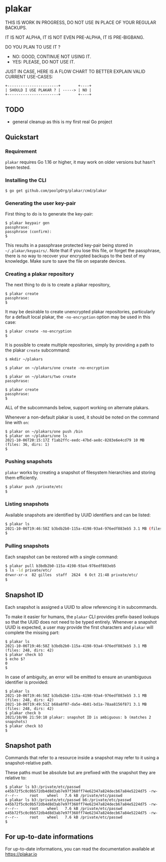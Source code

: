 # plakar

THIS IS WORK IN PROGRESS, DO NOT USE IN PLACE OF YOUR REGULAR BACKUPS.

IT IS NOT ALPHA, IT IS NOT EVEN PRE-ALPHA, IT IS PRE-BIGBANG.

DO YOU PLAN TO USE IT ?
- NO: GOOD, CONTINUE NOT USING IT.
- YES: PLEASE, DO NOT USE IT.

JUST IN CASE,
HERE IS A FLOW CHART TO BETTER EXPLAIN VALID CURRENT USE-CASES:

    +-----------------------+        +----+
    | SHOULD I USE PLAKAR ? | -----> | NO |
    +-----------------------+        +----+


## TODO

- general cleanup as this is my first real Go project


## Quickstart

### Requirement

`plakar` requires Go 1.16 or higher,
it may work on older versions but hasn't been tested.


### Installing the CLI

```
$ go get github.com/poolpOrg/plakar/cmd/plakar
```

### Generating the user key-pair

First thing to do is to generate the key-pair:

```
$ plakar keypair gen
passphrase: 
passphrase (confirm): 
$ 
```

This results in a passphrase protected key-pair being stored in `~/.plakar/keypairs/`.
Note that if you lose this file,
or forget the passphrase,
there is no way to recover your encrypted backups to the best of my knowledge.
Make sure to save the file on separate devices.


### Creating a plakar repository

The next thing to do is to create a plakar repository,

```
$ plakar create
passphrase: 
$
```

It may be desirable to create unencrypted plakar repositories,
particularly for a default local plakar,
the `-no-encryption` option may be used in this case:

```
$ plakar create -no-encryption
$
```

It is possible to create multiple repositories,
simply by providing a path to the plakar `create` subcommand:

```
$ mkdir ~/plakars

$ plakar on ~/plakars/one create -no-encryption

$ plakar on ~/plakars/two create
passphrase: 

$ plakar create
passphrase: 
$
```

ALL of the subcommands below,
support working on alternate plakars.

Whenever a non-default plakar is used,
it should be noted on the command line with `on`:

```
$ plakar on ~/plakars/one push /bin
$ plakar on ~/plakars/one ls
2021-10-06T20:15:17Z f1ab2ffc-eedc-47bd-ae8c-8283e6e4cd79 10 MB (files: 36, dirs: 1)
$ 
```


### Pushing snapshots

`plakar` works by creating a snapshot of filesystem hierarchies and storing them efficiently.

```sh
$ plakar push /private/etc
$
```


### Listing snapshots

Available snapshots are identified by UUID identifiers and can be listed:

```sh
$ plakar ls
2021-10-06T19:46:58Z b3bdb2b0-115a-4198-93a4-976edf883eb5 3.1 MB (files: 248, dirs: 42)
$
```

### Pulling snapshots

Each snapshot can be restored with a single command:

```sh
$ plakar pull b3bdb2b0-115a-4198-93a4-976edf883eb5
$ ls -ld private/etc/
drwxr-xr-x  82 gilles  staff  2624  6 Oct 21:48 private/etc/
$
```

## Snapshot ID

Each snapshot is assigned a UUID to allow referencing it in subcommands.

To make it easier for humans,
the `plakar` CLI provides prefix-based lookups so that the UUID does not need to be typed entirely.
Whenever a snapshot UUID is expected,
a user may provide the first characters and `plakar` will complete the missing part:

```
$ plakar ls
2021-10-06T19:46:58Z b3bdb2b0-115a-4198-93a4-976edf883eb5 3.1 MB (files: 248, dirs: 42)
$ plakar check b3
$ echo $?
0
$
```

In case of ambiguity,
an error will be emitted to ensure an unambiguous identifier is provided:

```
$ plakar ls
2021-10-06T19:46:58Z b3bdb2b0-115a-4198-93a4-976edf883eb5 3.1 MB (files: 248, dirs: 42)
2021-10-06T19:49:51Z b68a8f07-da5e-4b01-bd1a-78aa8156f871 3.1 MB (files: 248, dirs: 42)
$ plakar check b
2021/10/06 21:50:10 plakar: snapshot ID is ambiguous: b (matches 2 snapshots)
$ plakar check b3
$ 
```

## Snapshot path

Commands that refer to a resource inside a snapshot may refer to it using a snapshot-relative path.

These paths must be absolute but are prefixed with the snapshot they are relative to:

```
$ plakar ls b3:/private/etc/passwd
e45b72f5c0c0b572db4d8d3ab7e97f368ff74e62347a824decb67a84e5224d75 -rw-r--r--     root    wheel   7.6 kB /private/etc/passwd
$ plakar ls b3:/private/etc/passwd b6:/private/etc/passwd
e45b72f5c0c0b572db4d8d3ab7e97f368ff74e62347a824decb67a84e5224d75 -rw-r--r--     root    wheel   7.6 kB /private/etc/passwd
e45b72f5c0c0b572db4d8d3ab7e97f368ff74e62347a824decb67a84e5224d75 -rw-r--r--     root    wheel   7.6 kB /private/etc/passwd
$
```


## For up-to-date informations

For up-to-date informations,
you can read the documentation available at https://plakar.io